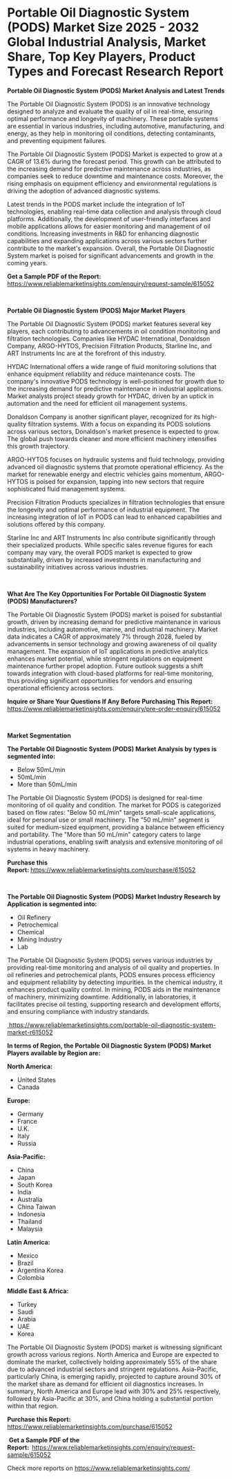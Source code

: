 <p><h1>Portable Oil Diagnostic System (PODS) Market Size 2025 - 2032 Global Industrial Analysis, Market Share, Top Key Players, Product Types and Forecast Research Report</h1></p><p><strong>Portable Oil Diagnostic System (PODS) Market Analysis and Latest Trends</strong></p>
<p><p>The Portable Oil Diagnostic System (PODS) is an innovative technology designed to analyze and evaluate the quality of oil in real-time, ensuring optimal performance and longevity of machinery. These portable systems are essential in various industries, including automotive, manufacturing, and energy, as they help in monitoring oil conditions, detecting contaminants, and preventing equipment failures.</p><p>The Portable Oil Diagnostic System (PODS) Market is expected to grow at a CAGR of 13.6% during the forecast period. This growth can be attributed to the increasing demand for predictive maintenance across industries, as companies seek to reduce downtime and maintenance costs. Moreover, the rising emphasis on equipment efficiency and environmental regulations is driving the adoption of advanced diagnostic systems.</p><p>Latest trends in the PODS market include the integration of IoT technologies, enabling real-time data collection and analysis through cloud platforms. Additionally, the development of user-friendly interfaces and mobile applications allows for easier monitoring and management of oil conditions. Increasing investments in R&D for enhancing diagnostic capabilities and expanding applications across various sectors further contribute to the market's expansion. Overall, the Portable Oil Diagnostic System market is poised for significant advancements and growth in the coming years.</p></p>
<p><strong>Get a Sample PDF of the Report:&nbsp;</strong> <a href="https://www.reliablemarketinsights.com/enquiry/request-sample/615052?utm_campaign=2137&utm_medium=2&utm_source=Github&utm_content=ia&utm_term=27022025&utm_id=portable-oil-diagnostic-system-pods">https://www.reliablemarketinsights.com/enquiry/request-sample/615052</a></p>
<p>&nbsp;</p>
<p><strong>Portable Oil Diagnostic System (PODS) Major Market Players</strong></p>
<p><p>The Portable Oil Diagnostic System (PODS) market features several key players, each contributing to advancements in oil condition monitoring and filtration technologies. Companies like HYDAC International, Donaldson Company, ARGO-HYTOS, Precision Filtration Products, Starline Inc, and ART Instruments Inc are at the forefront of this industry.</p><p>HYDAC International offers a wide range of fluid monitoring solutions that enhance equipment reliability and reduce maintenance costs. The company's innovative PODS technology is well-positioned for growth due to the increasing demand for predictive maintenance in industrial applications. Market analysts project steady growth for HYDAC, driven by an uptick in automation and the need for efficient oil management systems.</p><p>Donaldson Company is another significant player, recognized for its high-quality filtration systems. With a focus on expanding its PODS solutions across various sectors, Donaldson's market presence is expected to grow. The global push towards cleaner and more efficient machinery intensifies this growth trajectory.</p><p>ARGO-HYTOS focuses on hydraulic systems and fluid technology, providing advanced oil diagnostic systems that promote operational efficiency. As the market for renewable energy and electric vehicles gains momentum, ARGO-HYTOS is poised for expansion, tapping into new sectors that require sophisticated fluid management systems.</p><p>Precision Filtration Products specializes in filtration technologies that ensure the longevity and optimal performance of industrial equipment. The increasing integration of IoT in PODS can lead to enhanced capabilities and solutions offered by this company.</p><p>Starline Inc and ART Instruments Inc also contribute significantly through their specialized products. While specific sales revenue figures for each company may vary, the overall PODS market is expected to grow substantially, driven by increased investments in manufacturing and sustainability initiatives across various industries.</p></p>
<p>&nbsp;</p>
<p><strong>What Are The Key Opportunities For Portable Oil Diagnostic System (PODS) Manufacturers?</strong></p>
<p><p>The Portable Oil Diagnostic System (PODS) market is poised for substantial growth, driven by increasing demand for predictive maintenance in various industries, including automotive, marine, and industrial machinery. Market data indicates a CAGR of approximately 7% through 2028, fueled by advancements in sensor technology and growing awareness of oil quality management. The expansion of IoT applications in predictive analytics enhances market potential, while stringent regulations on equipment maintenance further propel adoption. Future outlook suggests a shift towards integration with cloud-based platforms for real-time monitoring, thus providing significant opportunities for vendors and ensuring operational efficiency across sectors.</p></p>
<p><strong>Inquire or Share Your Questions If Any Before Purchasing This Report:</strong> <a href="https://www.reliablemarketinsights.com/enquiry/pre-order-enquiry/615052?utm_campaign=2137&utm_medium=2&utm_source=Github&utm_content=ia&utm_term=27022025&utm_id=portable-oil-diagnostic-system-pods">https://www.reliablemarketinsights.com/enquiry/pre-order-enquiry/615052</a></p>
<p>&nbsp;</p>
<p><strong>Market Segmentation</strong></p>
<p><strong>The Portable Oil Diagnostic System (PODS) Market Analysis by types is segmented into:</strong></p>
<p><ul><li>Below 50mL/min</li><li>50mL/min</li><li>More than 50mL/min</li></ul></p>
<p><p>The Portable Oil Diagnostic System (PODS) is designed for real-time monitoring of oil quality and condition. The market for PODS is categorized based on flow rates: "Below 50 mL/min" targets small-scale applications, ideal for personal use or small machinery. The "50 mL/min" segment is suited for medium-sized equipment, providing a balance between efficiency and portability. The "More than 50 mL/min" category caters to large industrial operations, enabling swift analysis and extensive monitoring of oil systems in heavy machinery.</p></p>
<p><strong>Purchase this Report:&nbsp;</strong><a href="https://www.reliablemarketinsights.com/purchase/615052?utm_campaign=2137&utm_medium=2&utm_source=Github&utm_content=ia&utm_term=27022025&utm_id=portable-oil-diagnostic-system-pods">https://www.reliablemarketinsights.com/purchase/615052</a></p>
<p>&nbsp;</p>
<p><strong>The Portable Oil Diagnostic System (PODS) Market Industry Research by Application is segmented into:</strong></p>
<p><ul><li>Oil Refinery</li><li>Petrochemical</li><li>Chemical</li><li>Mining Industry</li><li>Lab</li></ul></p>
<p><p>The Portable Oil Diagnostic System (PODS) serves various industries by providing real-time monitoring and analysis of oil quality and properties. In oil refineries and petrochemical plants, PODS ensures process efficiency and equipment reliability by detecting impurities. In the chemical industry, it enhances product quality control. In mining, PODS aids in the maintenance of machinery, minimizing downtime. Additionally, in laboratories, it facilitates precise oil testing, supporting research and development efforts, and ensuring compliance with industry standards.</p></p>
<p><a href="https://www.reliablemarketinsights.com/portable-oil-diagnostic-system-market-r615052?utm_campaign=2137&utm_medium=2&utm_source=Github&utm_content=ia&utm_term=27022025&utm_id=portable-oil-diagnostic-system-pods">&nbsp;https://www.reliablemarketinsights.com/portable-oil-diagnostic-system-market-r615052</a></p>
<p><strong>In terms of Region, the Portable Oil Diagnostic System (PODS) Market Players available by Region are:</strong></p>
<p>
    <p> <strong> North America: </strong>
        <ul>
            <li>United States</li>
            <li>Canada</li>
        </ul>
        </p> 
    <p> <strong> Europe: </strong>
        <ul>
            <li>Germany</li>
            <li>France</li>
            <li>U.K.</li>
            <li>Italy</li>
            <li>Russia</li>
        </ul>
        </p> 
    <p> <strong> Asia-Pacific: </strong>
        <ul>
            <li>China</li>
            <li>Japan</li>
            <li>South Korea</li>
            <li>India</li>
            <li>Australia</li>
            <li>China Taiwan</li>
            <li>Indonesia</li>
            <li>Thailand</li>
            <li>Malaysia</li>
        </ul>
        </p> 
    <p> <strong> Latin America: </strong>
        <ul>
            <li>Mexico</li>
            <li>Brazil</li>
            <li>Argentina Korea</li>
            <li>Colombia</li>
        </ul>
        </p> 
    <p> <strong> Middle East & Africa: </strong>
        <ul>
            <li>Turkey</li>
            <li>Saudi</li>
            <li>Arabia</li>
            <li>UAE</li>
            <li>Korea</li>
        </ul>
    </p>
    </p>
<p><p>The Portable Oil Diagnostic System (PODS) market is witnessing significant growth across various regions. North America and Europe are expected to dominate the market, collectively holding approximately 55% of the share due to advanced industrial sectors and stringent regulations. Asia-Pacific, particularly China, is emerging rapidly, projected to capture around 30% of the market share as demand for efficient oil diagnostics increases. In summary, North America and Europe lead with 30% and 25% respectively, followed by Asia-Pacific at 30%, and China holding a substantial portion within that region.</p></p>
<p><strong>Purchase this Report: </strong><a href="https://www.reliablemarketinsights.com/purchase/615052?utm_campaign=2137&utm_medium=2&utm_source=Github&utm_content=ia&utm_term=27022025&utm_id=portable-oil-diagnostic-system-pods">https://www.reliablemarketinsights.com/purchase/615052</a></p>
<p>&nbsp;<strong>Get a Sample PDF of the Report:&nbsp;&nbsp;</strong><a href="https://www.reliablemarketinsights.com/enquiry/request-sample/615052?utm_campaign=2137&utm_medium=2&utm_source=Github&utm_content=ia&utm_term=27022025&utm_id=portable-oil-diagnostic-system-pods">https://www.reliablemarketinsights.com/enquiry/request-sample/615052</a></p>
<p><strong></strong></p>
<p>Check more reports on <a href="https://www.reliablemarketinsights.com/?utm_campaign=2137&utm_medium=2&utm_source=Github&utm_content=ia&utm_term=27022025&utm_id=portable-oil-diagnostic-system-pods">https://www.reliablemarketinsights.com/</a></p>